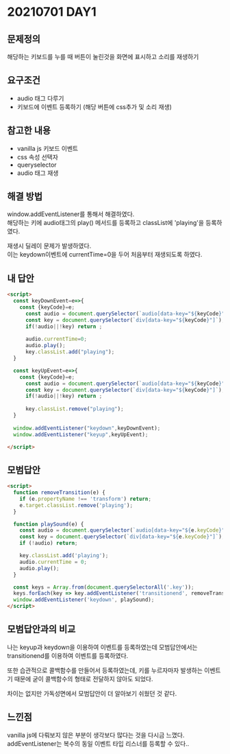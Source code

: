 # 20210701 DAY1

## 문제정의 
해당하는 키보드를 누를 때 버튼이 눌린것을 화면에 표시하고 소리를 재생하기

## 요구조건
* audio 태그 다루기
* 키보드에 이벤트 등록하기 (해당 버튼에 css추가 및 소리 재생)

## 참고한 내용
* vanilla js 키보드 이벤트
* css 속성 선택자
* queryselector
* audio 태그 재생

## 해결 방법
window.addEventListener를 통해서 해결하였다.
<br>
해당하는 키에 audio태그의 play() 메서드를 등록하고 classList에 'playing'을 등록하였다.

재생시 딜레이 문제가 발생하였다.
<br>
이는 keydown이벤트에 currentTime=0을 두어 처음부터 재생되도록 하였다.

## 내 답안
```html
<script>
  const keyDownEvent=e=>{
    const {keyCode}=e;
      const audio = document.querySelector(`audio[data-key="${keyCode}"]`);
      const key = document.querySelector(`div[data-key="${keyCode}"]`);
      if(!audio||!key) return ;
      
      audio.currentTime=0;
      audio.play();
      key.classList.add("playing");
  }

  const keyUpEvent=e=>{
    const {keyCode}=e;
      const audio = document.querySelector(`audio[data-key="${keyCode}"]`);
      const key = document.querySelector(`div[data-key="${keyCode}"]`);
      if(!audio||!key) return ;
      
      key.classList.remove("playing");
  }
  
  window.addEventListener("keydown",keyDownEvent);
  window.addEventListener("keyup",keyUpEvent);

</script>
```

## 모범답안
```html
<script>
  function removeTransition(e) {
    if (e.propertyName !== 'transform') return;
    e.target.classList.remove('playing');
  }

  function playSound(e) {
    const audio = document.querySelector(`audio[data-key="${e.keyCode}"]`);
    const key = document.querySelector(`div[data-key="${e.keyCode}"]`);
    if (!audio) return;

    key.classList.add('playing');
    audio.currentTime = 0;
    audio.play();
  }

  const keys = Array.from(document.querySelectorAll('.key'));
  keys.forEach(key => key.addEventListener('transitionend', removeTransition));
  window.addEventListener('keydown', playSound);
</script>
```

## 모범답안과의 비교
나는 keyup과 keydown을 이용하여 이벤트를 등록하였는데
모범답안에서는 transitionend를 이용하여 이벤트를 등록하였다.

또한 습관적으로 콜백함수를 만들어서 등록하였는데,
키를 누르자마자 발생하는 이벤트기 때문에 굳이 콜백함수의 형태로 전달하지 않아도 되었다.

차이는 없지만 가독성면에서 모범답안이 더 알아보기 쉬웠던 것 같다.

## 느낀점
vanilla js에 다뤄보지 않은 부분이 생각보다 많다는 것을 다시금 느꼈다.
addEventListener는 복수의 동일 이벤트 타입 리스너를 등록할 수 있다..